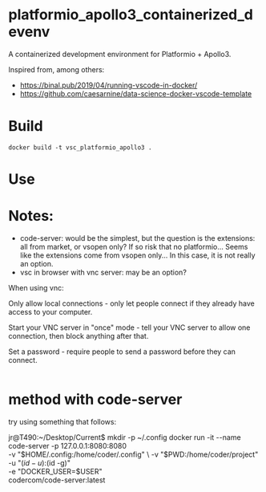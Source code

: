 # platformio_apollo3_containerized_devenv

A containerized development environment for Platformio + Apollo3.

Inspired from, among others:

- https://binal.pub/2019/04/running-vscode-in-docker/
- https://github.com/caesarnine/data-science-docker-vscode-template

# Build

```
docker build -t vsc_platformio_apollo3 .
```

# Use

# Notes:

- code-server: would be the simplest, but the question is the extensions: all from market, or vsopen only? If so risk that no platformio... Seems like the extensions come from vsopen only... In this case, it is not really an option.
- vsc in browser with vnc server: may be an option?

When using vnc:

Only allow local connections - only let people connect if they already have access to your computer.

Start your VNC server in "once" mode - tell your VNC server to allow one connection, then block anything after that.

Set a password - require people to send a password before they can connect. 
```

```

# method with code-server

try using something that follows:

jr@T490:~/Desktop/Current$ mkdir -p ~/.config
docker run -it --name code-server -p 127.0.0.1:8080:8080 \
  -v "$HOME/.config:/home/coder/.config" \
  -v "$PWD:/home/coder/project" \
  -u "$(id -u):$(id -g)" \
  -e "DOCKER_USER=$USER" \
  codercom/code-server:latest
